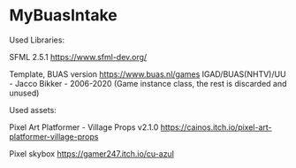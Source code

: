 # MyBuasIntake

Used Libraries:

SFML 2.5.1
https://www.sfml-dev.org/

Template, BUAS version https://www.buas.nl/games
IGAD/BUAS(NHTV)/UU - Jacco Bikker - 2006-2020
(Game instance class, the rest is discarded and unused)

Used assets:

Pixel Art Platformer - Village Props v2.1.0
https://cainos.itch.io/pixel-art-platformer-village-props

Pixel skybox
https://gamer247.itch.io/cu-azul
